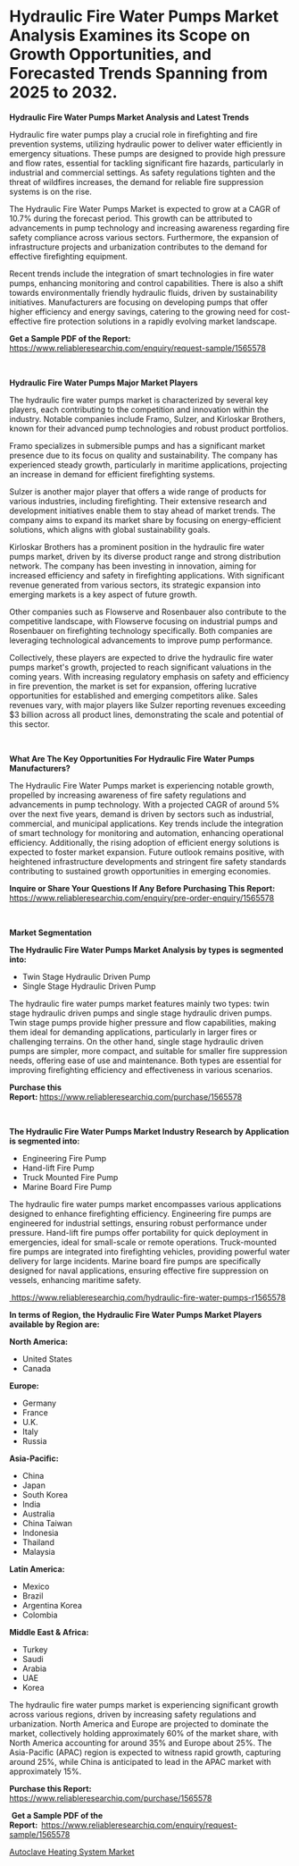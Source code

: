 <p><h1>Hydraulic Fire Water Pumps Market Analysis Examines its Scope on Growth Opportunities, and Forecasted Trends Spanning from 2025 to 2032.</h1></p><p><strong>Hydraulic Fire Water Pumps Market Analysis and Latest Trends</strong></p>
<p><p>Hydraulic fire water pumps play a crucial role in firefighting and fire prevention systems, utilizing hydraulic power to deliver water efficiently in emergency situations. These pumps are designed to provide high pressure and flow rates, essential for tackling significant fire hazards, particularly in industrial and commercial settings. As safety regulations tighten and the threat of wildfires increases, the demand for reliable fire suppression systems is on the rise.</p><p>The Hydraulic Fire Water Pumps Market is expected to grow at a CAGR of 10.7% during the forecast period. This growth can be attributed to advancements in pump technology and increasing awareness regarding fire safety compliance across various sectors. Furthermore, the expansion of infrastructure projects and urbanization contributes to the demand for effective firefighting equipment.</p><p>Recent trends include the integration of smart technologies in fire water pumps, enhancing monitoring and control capabilities. There is also a shift towards environmentally friendly hydraulic fluids, driven by sustainability initiatives. Manufacturers are focusing on developing pumps that offer higher efficiency and energy savings, catering to the growing need for cost-effective fire protection solutions in a rapidly evolving market landscape.</p></p>
<p><strong>Get a Sample PDF of the Report:&nbsp;</strong> <a href="https://www.reliableresearchiq.com/enquiry/request-sample/1565578?utm_campaign=2265&utm_medium=2&utm_source=Github&utm_content=ia&utm_term=11042025&utm_id=hydraulic-fire-water-pumps">https://www.reliableresearchiq.com/enquiry/request-sample/1565578</a></p>
<p>&nbsp;</p>
<p><strong>Hydraulic Fire Water Pumps Major Market Players</strong></p>
<p><p>The hydraulic fire water pumps market is characterized by several key players, each contributing to the competition and innovation within the industry. Notable companies include Framo, Sulzer, and Kirloskar Brothers, known for their advanced pump technologies and robust product portfolios.</p><p>Framo specializes in submersible pumps and has a significant market presence due to its focus on quality and sustainability. The company has experienced steady growth, particularly in maritime applications, projecting an increase in demand for efficient firefighting systems.</p><p>Sulzer is another major player that offers a wide range of products for various industries, including firefighting. Their extensive research and development initiatives enable them to stay ahead of market trends. The company aims to expand its market share by focusing on energy-efficient solutions, which aligns with global sustainability goals.</p><p>Kirloskar Brothers has a prominent position in the hydraulic fire water pumps market, driven by its diverse product range and strong distribution network. The company has been investing in innovation, aiming for increased efficiency and safety in firefighting applications. With significant revenue generated from various sectors, its strategic expansion into emerging markets is a key aspect of future growth.</p><p>Other companies such as Flowserve and Rosenbauer also contribute to the competitive landscape, with Flowserve focusing on industrial pumps and Rosenbauer on firefighting technology specifically. Both companies are leveraging technological advancements to improve pump performance.</p><p>Collectively, these players are expected to drive the hydraulic fire water pumps market's growth, projected to reach significant valuations in the coming years. With increasing regulatory emphasis on safety and efficiency in fire prevention, the market is set for expansion, offering lucrative opportunities for established and emerging competitors alike. Sales revenues vary, with major players like Sulzer reporting revenues exceeding $3 billion across all product lines, demonstrating the scale and potential of this sector.</p></p>
<p>&nbsp;</p>
<p><strong>What Are The Key Opportunities For Hydraulic Fire Water Pumps Manufacturers?</strong></p>
<p><p>The Hydraulic Fire Water Pumps market is experiencing notable growth, propelled by increasing awareness of fire safety regulations and advancements in pump technology. With a projected CAGR of around 5% over the next five years, demand is driven by sectors such as industrial, commercial, and municipal applications. Key trends include the integration of smart technology for monitoring and automation, enhancing operational efficiency. Additionally, the rising adoption of efficient energy solutions is expected to foster market expansion. Future outlook remains positive, with heightened infrastructure developments and stringent fire safety standards contributing to sustained growth opportunities in emerging economies.</p></p>
<p><strong>Inquire or Share Your Questions If Any Before Purchasing This Report:</strong> <a href="https://www.reliableresearchiq.com/enquiry/pre-order-enquiry/1565578?utm_campaign=2265&utm_medium=2&utm_source=Github&utm_content=ia&utm_term=11042025&utm_id=hydraulic-fire-water-pumps">https://www.reliableresearchiq.com/enquiry/pre-order-enquiry/1565578</a></p>
<p>&nbsp;</p>
<p><strong>Market Segmentation</strong></p>
<p><strong>The Hydraulic Fire Water Pumps Market Analysis by types is segmented into:</strong></p>
<p><ul><li>Twin Stage Hydraulic Driven Pump</li><li>Single Stage Hydraulic Driven Pump</li></ul></p>
<p><p>The hydraulic fire water pumps market features mainly two types: twin stage hydraulic driven pumps and single stage hydraulic driven pumps. Twin stage pumps provide higher pressure and flow capabilities, making them ideal for demanding applications, particularly in larger fires or challenging terrains. On the other hand, single stage hydraulic driven pumps are simpler, more compact, and suitable for smaller fire suppression needs, offering ease of use and maintenance. Both types are essential for improving firefighting efficiency and effectiveness in various scenarios.</p></p>
<p><strong>Purchase this Report:&nbsp;</strong><a href="https://www.reliableresearchiq.com/purchase/1565578?utm_campaign=2265&utm_medium=2&utm_source=Github&utm_content=ia&utm_term=11042025&utm_id=hydraulic-fire-water-pumps">https://www.reliableresearchiq.com/purchase/1565578</a></p>
<p>&nbsp;</p>
<p><strong>The Hydraulic Fire Water Pumps Market Industry Research by Application is segmented into:</strong></p>
<p><ul><li>Engineering Fire Pump</li><li>Hand-lift Fire Pump</li><li>Truck Mounted Fire Pump</li><li>Marine Board Fire Pump</li></ul></p>
<p><p>The hydraulic fire water pumps market encompasses various applications designed to enhance firefighting efficiency. Engineering fire pumps are engineered for industrial settings, ensuring robust performance under pressure. Hand-lift fire pumps offer portability for quick deployment in emergencies, ideal for small-scale or remote operations. Truck-mounted fire pumps are integrated into firefighting vehicles, providing powerful water delivery for large incidents. Marine board fire pumps are specifically designed for naval applications, ensuring effective fire suppression on vessels, enhancing maritime safety.</p></p>
<p><a href="https://www.reliableresearchiq.com/hydraulic-fire-water-pumps-r1565578?utm_campaign=2265&utm_medium=2&utm_source=Github&utm_content=ia&utm_term=11042025&utm_id=hydraulic-fire-water-pumps">&nbsp;https://www.reliableresearchiq.com/hydraulic-fire-water-pumps-r1565578</a></p>
<p><strong>In terms of Region, the Hydraulic Fire Water Pumps Market Players available by Region are:</strong></p>
<p>
    <p> <strong> North America: </strong>
        <ul>
            <li>United States</li>
            <li>Canada</li>
        </ul>
        </p> 
    <p> <strong> Europe: </strong>
        <ul>
            <li>Germany</li>
            <li>France</li>
            <li>U.K.</li>
            <li>Italy</li>
            <li>Russia</li>
        </ul>
        </p> 
    <p> <strong> Asia-Pacific: </strong>
        <ul>
            <li>China</li>
            <li>Japan</li>
            <li>South Korea</li>
            <li>India</li>
            <li>Australia</li>
            <li>China Taiwan</li>
            <li>Indonesia</li>
            <li>Thailand</li>
            <li>Malaysia</li>
        </ul>
        </p> 
    <p> <strong> Latin America: </strong>
        <ul>
            <li>Mexico</li>
            <li>Brazil</li>
            <li>Argentina Korea</li>
            <li>Colombia</li>
        </ul>
        </p> 
    <p> <strong> Middle East & Africa: </strong>
        <ul>
            <li>Turkey</li>
            <li>Saudi</li>
            <li>Arabia</li>
            <li>UAE</li>
            <li>Korea</li>
        </ul>
    </p>
    </p>
<p><p>The hydraulic fire water pumps market is experiencing significant growth across various regions, driven by increasing safety regulations and urbanization. North America and Europe are projected to dominate the market, collectively holding approximately 60% of the market share, with North America accounting for around 35% and Europe about 25%. The Asia-Pacific (APAC) region is expected to witness rapid growth, capturing around 25%, while China is anticipated to lead in the APAC market with approximately 15%.</p></p>
<p><strong>Purchase this Report: </strong><a href="https://www.reliableresearchiq.com/purchase/1565578?utm_campaign=2265&utm_medium=2&utm_source=Github&utm_content=ia&utm_term=11042025&utm_id=hydraulic-fire-water-pumps">https://www.reliableresearchiq.com/purchase/1565578</a></p>
<p>&nbsp;<strong>Get a Sample PDF of the Report:&nbsp;&nbsp;</strong><a href="https://www.reliableresearchiq.com/enquiry/request-sample/1565578?utm_campaign=2265&utm_medium=2&utm_source=Github&utm_content=ia&utm_term=11042025&utm_id=hydraulic-fire-water-pumps">https://www.reliableresearchiq.com/enquiry/request-sample/1565578</a></p>
<p><strong></strong></p>
<p><p><a href="https://github.com/pichuaadh0/Market-Research-Report-List-1/blob/main/autoclave-heating-system-market.md?utm_campaign=2265&utm_medium=2&utm_source=Github&utm_content=ia&utm_term=11042025&utm_id=hydraulic-fire-water-pumps">Autoclave Heating System Market</a></p></p>